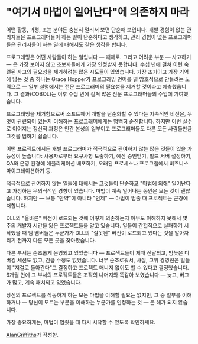 # "여기서 마법이 일어난다"에 의존하지 마라

어떤 활동, 과정, 또는 분야든 충분히 멀리서 보면 단순해 보입니다. 개발 경험이 없는 관리자들은 프로그래머들이 하는 일이 단순하다고 생각하고, 관리 경험이 없는 프로그래머들은 관리자들이 하는 일에 대해서도 같은 생각을 합니다.

프로그래밍은 어떤 사람들이 하는 일입니다 — 때때로. 그리고 어려운 부분 — 사고하기 — 은 가장 보이지 않고 초보자들에게 가장 인정받지 못합니다. 수십 년에 걸쳐 이런 숙련된 사고의 필요성을 제거하려는 많은 시도들이 있었습니다. 가장 초기이고 가장 기억에 남는 것 중 하나는 Grace Hopper가 프로그래밍 언어를 덜 암호적으로 만들려는 노력으로 — 일부 설명에서는 전문 프로그래머의 필요성을 제거할 것이라고 예측했습니다. 그 결과(COBOL)는 이후 수십 년에 걸쳐 많은 전문 프로그래머들의 수입에 기여했습니다.

프로그래밍을 제거함으로써 소프트웨어 개발을 단순화할 수 있다는 지속적인 비전은, 무엇이 관련되어 있는지 이해하는 프로그래머에게는 명백히 순진합니다. 하지만 이런 실수로 이어지는 정신적 과정은 인간 본성의 일부이고 프로그래머들도 다른 모든 사람들만큼 그것을 범하기 쉽습니다.

어떤 프로젝트에서든 개별 프로그래머가 적극적으로 관여하지 않는 많은 것들이 있을 가능성이 높습니다: 사용자로부터 요구사항 도출하기, 예산 승인받기, 빌드 서버 설정하기, QA와 운영 환경에 애플리케이션 배포하기, 오래된 프로세스나 프로그램에서 비즈니스 마이그레이션하기 등.

적극적으로 관여하지 않는 일들에 대해서는 그것들이 단순하고 "마법에 의해" 일어난다고 가정하는 무의식적인 경향이 있습니다. 마법이 계속 일어나는 동안은 모든 것이 괜찮습니다. 하지만 — 보통 "만약"이 아니라 "언제" — 마법이 멈출 때 프로젝트는 곤경에 처합니다.

DLL의 "올바른" 버전이 로드되는 것에 어떻게 의존하는지 아무도 이해하지 못해서 몇 주의 개발자 시간을 잃은 프로젝트들을 알고 있습니다. 일들이 간헐적으로 실패하기 시작했을 때 팀 멤버들은 누군가가 DLL의 "잘못된" 버전이 로드되고 있다는 것을 알아차리기 전까지 다른 모든 곳을 찾아봤습니다.

다른 부서는 순조롭게 운영되고 있었습니다 — 프로젝트들이 제때 전달되고, 밤늦은 디버깅 세션도 없고, 긴급 수정도 없었습니다. 너무 순조로워서, 사실, 고위 경영진은 일들이 "저절로 돌아간다"고 결정하고 프로젝트 매니저 없이도 할 수 있다고 결정했습니다. 6개월 안에 그 부서의 프로젝트들은 조직의 나머지와 똑같아 보였습니다 — 늦고, 버그가 많고, 계속 패치되고 있었습니다.

당신의 프로젝트를 작동하게 하는 모든 마법을 이해할 필요는 없지만, 그 중 일부를 이해하거나 — 당신이 모르는 부분을 이해하는 누군가를 인정하는 것 — 은 해가 되지 않습니다.

가장 중요하게는, 마법이 멈췄을 때 다시 시작할 수 있도록 확인하세요.

[AlanGriffiths](http://programmer.97things.oreilly.com/wiki/index.php/AlanGriffiths)가 작성함.